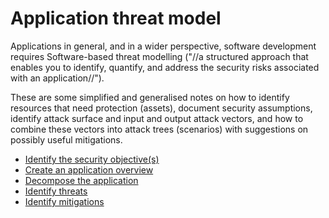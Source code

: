 # Application threat model

Applications in general, and in a wider perspective, software development requires Software-based threat modelling ("//a structured approach that enables you to identify, quantify, and address the security risks associated with an application//").

These are some simplified and generalised notes on how to identify resources that need protection (assets), document security assumptions, identify attack surface and input and output attack vectors, and how to combine these vectors into attack trees (scenarios) with suggestions on possibly useful mitigations. 

* [Identify the security objective(s)](https://tymyrddin.github.io/app-threat-model/docs/Identify-security-objectives.html)
* [Create an application overview](https://tymyrddin.github.io/app-threat-model/docs/Application-overview.html)
* [Decompose the application](https://tymyrddin.github.io/app-threat-model/docs/Decompose-application.html)
* [Identify threats](https://tymyrddin.github.io/app-threat-model/docs/Identify-threats.html)
* [Identify mitigations](https://tymyrddin.github.io/app-threat-model/docs/Identify-mitigations.html)